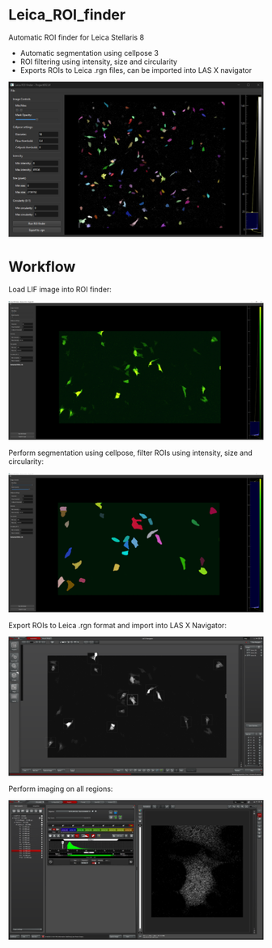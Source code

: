 # Leica_ROI_finder
Automatic ROI finder for Leica Stellaris 8
- Automatic segmentation using cellpose 3
- ROI filtering using intensity, size and circularity
- Exports ROIs to Leica .rgn files, can be imported into LAS X navigator

![](./assets/images/leica_roi_finder.png)

# Workflow
Load LIF image into ROI finder:

![](./assets/images/image_loaded.png)

Perform segmentation using cellpose, filter ROIs using intensity, size and circularity:

![](./assets/images/segmentation.png)

Export ROIs to Leica .rgn format and import into LAS X Navigator:

![](./assets/images/regions_loaded.png)

Perform imaging on all regions:

![](./assets/images/experiment.png)